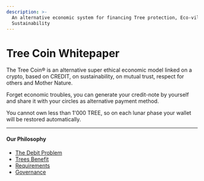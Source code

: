 ```yaml
---
description: >-
  An alternative economic system for financing Tree protection, Eco-villages and
  Sustainability
---
```


# Tree Coin Whitepaper



The Tree Coin® is an alternative super ethical economic model linked on a crypto, based on CREDIT, on sustainability, on mutual trust, respect for others and Mother Nature.

Forget economic troubles, you can generate your credit-note by yourself and share it with your circles as alternative payment method.

You cannot own less than 1'000 TREE, so on each lunar phase your wallet will be restored automatically.

****

#### **Our Philosophy** <a href="#10f8" id="10f8"></a>

* [The Debit Problem](our-philosophy/the-debit-problem.md)
* [Trees Benefit](our-philosophy/trees-benefit.md)
* [Requirements](our-philosophy/requirements.md)
* [Governance](our-philosophy/governance.md)

